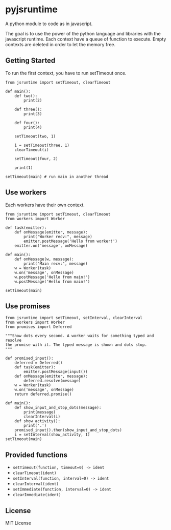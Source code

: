 # pyjsruntime

A python module to code as in javascript.

The goal is to use the power of the python language and libraries with the
javascript runtime. Each context have a queue of function to execute. Empty
contexts are deleted in order to let the memory free.

## Getting Started

To run the first context, you have to run setTimeout once.

    from jsruntime import setTimeout, clearTimeout

    def main():
        def two():
            print(2)

        def three():
            print(3)

        def four():
            print(4)

        setTimeout(two, 1)

        i = setTimeout(three, 1)
        clearTimeout(i)

        setTimeout(four, 2)

        print(1)

    setTimeout(main) # run main in another thread

## Use workers

Each workers have their own context.

    from jsruntime import setTimeout, clearTimeout
    from workers import Worker

    def task(emitter):
        def onMessage(emitter, message):
            print("Worker recv:", message)
            emitter.postMessage('Hello from worker!')
        emitter.on('message', onMessage)

    def main():
        def onMessage(w, message):
            print("Main recv:", message)
        w = Worker(task)
        w.on('message', onMessage)
        w.postMessage('Hello from main!')
        w.postMessage('Hello from main!')

    setTimeout(main)

## Use promises

    from jsruntime import setTimeout, setInterval, clearInterval
    from workers import Worker
    from promises import Deferred

    """Show dots every second. A worker waits for something typed and resolve
    the promise with it. The typed message is shown and dots stop.
    """

    def promised_input():
        deferred = Deferred()
        def task(emitter):
            emitter.postMessage(input())
        def onMessage(emitter, message):
            deferred.resolve(message)
        w = Worker(task)
        w.on('message', onMessage)
        return deferred.promise()

    def main():
        def show_input_and_stop_dots(message):
            print(message)
            clearInterval(i)
        def show_activity():
            print('.')
        promised_input().then(show_input_and_stop_dots)
        i = setInterval(show_activity, 1)
    setTimeout(main)

## Provided functions

- `setTimeout(function, timeout=0) -> ident`
- `clearTimeout(ident)`
- `setInterval(function, interval=0) -> ident`
- `clearInterval(ident)`
- `setImmediate(function, interval=0) -> ident`
- `clearImmediate(ident)`

## License

MIT License
